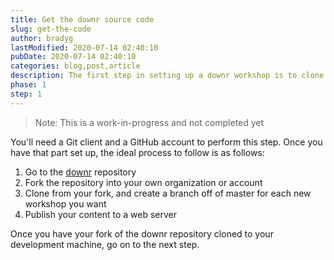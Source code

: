 ```yaml
---
title: Get the downr source code
slug: get-the-code
author: bradyg
lastModified: 2020-07-14 02:40:10
pubDate: 2020-07-14 02:40:10
categories: blog,post,article
description: The first step in setting up a downr workshop is to clone the source code
phase: 1
step: 1
---
```


> Note: This is a work-in-progress and not completed yet

You'll need a Git client and a GitHub account to perform this step. Once you have that part set up, the ideal process to follow is as follows:

1. Go to the [downr](https://github.com/bradygaster/downr) repository
1. Fork the repository into your own organization or account
1. Clone from your fork, and create a branch off of master for each new workshop you want
1. Publish your content to a web server

Once you have your fork of the downr repository cloned to your development machine, go on to the next step.
